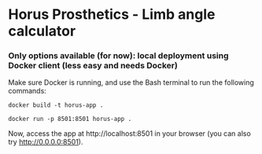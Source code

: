 # Horus Prosthetics - Limb angle calculator

### Only options available (for now): local deployment using Docker client (less easy and needs Docker)

Make sure Docker is running, and use the Bash terminal to run the following commands:

```
docker build -t horus-app .
```

```
docker run -p 8501:8501 horus-app .
```

Now, access the app at http://localhost:8501 in your browser (you can also try http://0.0.0.0:8501).
